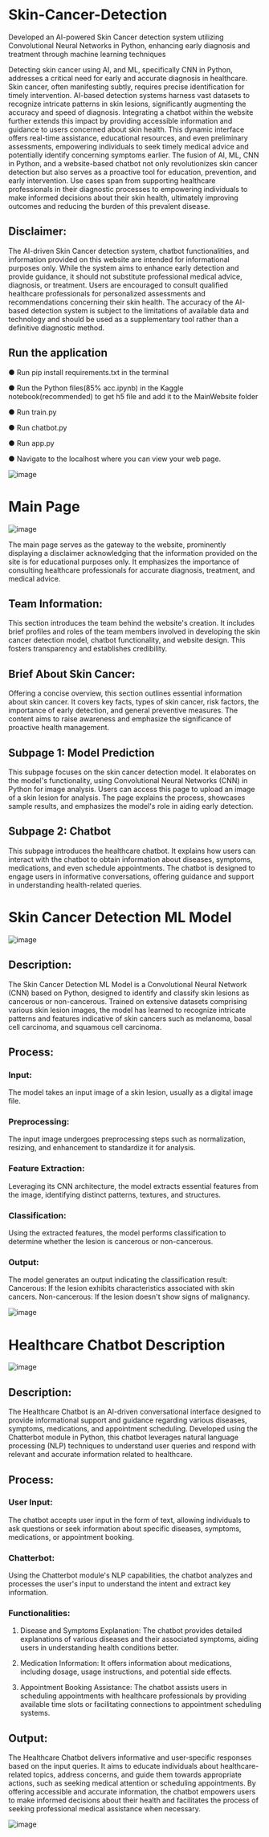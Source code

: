 # Skin-Cancer-Detection
Developed an AI-powered Skin Cancer detection system utilizing Convolutional Neural Networks in Python, enhancing early diagnosis and treatment through machine learning techniques

Detecting skin cancer using AI, and ML, specifically CNN in Python, addresses a critical need for early and accurate diagnosis in healthcare. Skin cancer, often manifesting subtly, requires precise identification for timely intervention. AI-based detection systems harness vast datasets to recognize intricate patterns in skin lesions, significantly augmenting the accuracy and speed of diagnosis. Integrating a chatbot within the website further extends this impact by providing accessible information and guidance to users concerned about skin health. This dynamic interface offers real-time assistance, educational resources, and even preliminary assessments, empowering individuals to seek timely medical advice and potentially identify concerning symptoms earlier. The fusion of AI, ML, CNN in Python, and a website-based chatbot not only revolutionizes skin cancer detection but also serves as a proactive tool for education, prevention, and early intervention. Use cases span from supporting healthcare professionals in their diagnostic processes to empowering individuals to make informed decisions about their skin health, ultimately improving outcomes and reducing the burden of this prevalent disease.

## Disclaimer:  
The AI-driven Skin Cancer detection system, chatbot functionalities, and information provided on this website are intended for informational purposes only. While the system aims to enhance early detection and provide guidance, it should not substitute professional medical advice, diagnosis, or treatment. Users are encouraged to consult qualified healthcare professionals for personalized assessments and recommendations concerning their skin health. The accuracy of the AI-based detection system is subject to the limitations of available data and technology and should be used as a supplementary tool rather than a definitive diagnostic method.

## Run the application
●	Run pip install requirements.txt in the terminal

●	Run the Python files(85% acc.ipynb) in the Kaggle notebook(recommended) to get h5 file and add it to the MainWebsite folder

●	Run train.py

●	Run chatbot.py

●	Run app.py

●	Navigate to the localhost where you can view your web page.

![image](https://github.com/saadmdsabah/AI-Enabled-car-parking-System/assets/103499208/32207286-2f3d-4a7d-8270-a8b9543da650)

# Main Page 

![image](https://github.com/saadmdsabah/Skin-Cancer-Detection/assets/103499208/06101a42-9a97-4dba-9bec-8827570ed6a8)


The main page serves as the gateway to the website, prominently displaying a disclaimer acknowledging that the information provided on the site is for educational purposes only. It emphasizes the importance of consulting healthcare professionals for accurate diagnosis, treatment, and medical advice.

## Team Information:
This section introduces the team behind the website's creation. It includes brief profiles and roles of the team members involved in developing the skin cancer detection model, chatbot functionality, and website design. This fosters transparency and establishes credibility.

## Brief About Skin Cancer:
Offering a concise overview, this section outlines essential information about skin cancer. It covers key facts, types of skin cancer, risk factors, the importance of early detection, and general preventive measures. The content aims to raise awareness and emphasize the significance of proactive health management.

## Subpage 1: Model Prediction
This subpage focuses on the skin cancer detection model. It elaborates on the model's functionality, using Convolutional Neural Networks (CNN) in Python for image analysis. Users can access this page to upload an image of a skin lesion for analysis. The page explains the process, showcases sample results, and emphasizes the model's role in aiding early detection.

## Subpage 2: Chatbot
This subpage introduces the healthcare chatbot. It explains how users can interact with the chatbot to obtain information about diseases, symptoms, medications, and even schedule appointments. The chatbot is designed to engage users in informative conversations, offering guidance and support in understanding health-related queries.

# Skin Cancer Detection ML Model

![image](https://github.com/saadmdsabah/Skin-Cancer-Detection/assets/103499208/ca5bc980-f140-497e-806d-202839bd0f0b)

## Description:
The Skin Cancer Detection ML Model is a Convolutional Neural Network (CNN) based on Python, designed to identify and classify skin lesions as cancerous or non-cancerous. Trained on extensive datasets comprising various skin lesion images, the model has learned to recognize intricate patterns and features indicative of skin cancers such as melanoma, basal cell carcinoma, and squamous cell carcinoma.

## Process:
### Input: 
The model takes an input image of a skin lesion, usually as a digital image file.

### Preprocessing:

The input image undergoes preprocessing steps such as normalization, resizing, and enhancement to standardize it for analysis.
### Feature Extraction:

Leveraging its CNN architecture, the model extracts essential features from the image, identifying distinct patterns, textures, and structures.
### Classification:

Using the extracted features, the model performs classification to determine whether the lesion is cancerous or non-cancerous.
### Output:

The model generates an output indicating the classification result:
Cancerous: If the lesion exhibits characteristics associated with skin cancers.
Non-cancerous: If the lesion doesn't show signs of malignancy.

![image](https://github.com/saadmdsabah/Skin-Cancer-Detection/assets/103499208/8562acbf-262b-4537-b217-ea0ae9b49b37)

# Healthcare Chatbot Description

![image](https://github.com/saadmdsabah/Skin-Cancer-Detection/assets/103499208/a01680c8-c51f-4e41-abe2-ddf71cd679db)

## Description:
The Healthcare Chatbot is an AI-driven conversational interface designed to provide informational support and guidance regarding various diseases, symptoms, medications, and appointment scheduling. Developed using the Chatterbot module in Python, this chatbot leverages natural language processing (NLP) techniques to understand user queries and respond with relevant and accurate information related to healthcare.

## Process:
### User Input:
The chatbot accepts user input in the form of text, allowing individuals to ask questions or seek information about specific diseases, symptoms, medications, or appointment booking.

### Chatterbot:
Using the Chatterbot module's NLP capabilities, the chatbot analyzes and processes the user's input to understand the intent and extract key information.

### Functionalities:

1) Disease and Symptoms Explanation:
The chatbot provides detailed explanations of various diseases and their associated symptoms, aiding users in understanding health conditions better.

2) Medication Information:
It offers information about medications, including dosage, usage instructions, and potential side effects.

3) Appointment Booking Assistance:
The chatbot assists users in scheduling appointments with healthcare professionals by providing available time slots or facilitating connections to appointment scheduling systems.

## Output:
The Healthcare Chatbot delivers informative and user-specific responses based on the input queries. It aims to educate individuals about healthcare-related topics, address concerns, and guide them towards appropriate actions, such as seeking medical attention or scheduling appointments. By offering accessible and accurate information, the chatbot empowers users to make informed decisions about their health and facilitates the process of seeking professional medical assistance when necessary.

![image](https://github.com/saadmdsabah/Skin-Cancer-Detection/assets/103499208/50ba38cb-1636-4464-8bbe-d2522425f0e0)
